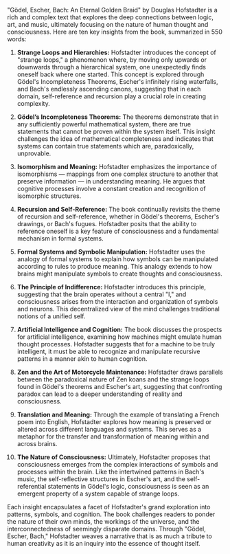 "Gödel, Escher, Bach: An Eternal Golden Braid" by Douglas Hofstadter is a rich and complex text that explores the deep connections between logic, art, and music, ultimately focusing on the nature of human thought and consciousness. Here are ten key insights from the book, summarized in 550 words:

1. **Strange Loops and Hierarchies:** Hofstadter introduces the concept of "strange loops," a phenomenon where, by moving only upwards or downwards through a hierarchical system, one unexpectedly finds oneself back where one started. This concept is explored through Gödel's Incompleteness Theorems, Escher's infinitely rising waterfalls, and Bach's endlessly ascending canons, suggesting that in each domain, self-reference and recursion play a crucial role in creating complexity.

2. **Gödel’s Incompleteness Theorems:** The theorems demonstrate that in any sufficiently powerful mathematical system, there are true statements that cannot be proven within the system itself. This insight challenges the idea of mathematical completeness and indicates that systems can contain true statements which are, paradoxically, unprovable.

3. **Isomorphism and Meaning:** Hofstadter emphasizes the importance of isomorphisms — mappings from one complex structure to another that preserve information — in understanding meaning. He argues that cognitive processes involve a constant creation and recognition of isomorphic structures.

4. **Recursion and Self-Reference:** The book continually revisits the theme of recursion and self-reference, whether in Gödel's theorems, Escher's drawings, or Bach's fugues. Hofstadter posits that the ability to reference oneself is a key feature of consciousness and a fundamental mechanism in formal systems.

5. **Formal Systems and Symbolic Manipulation:** Hofstadter uses the analogy of formal systems to explain how symbols can be manipulated according to rules to produce meaning. This analogy extends to how brains might manipulate symbols to create thoughts and consciousness.

6. **The Principle of Indifference:** Hofstadter introduces this principle, suggesting that the brain operates without a central "I," and consciousness arises from the interaction and organization of symbols and neurons. This decentralized view of the mind challenges traditional notions of a unified self.

7. **Artificial Intelligence and Cognition:** The book discusses the prospects for artificial intelligence, examining how machines might emulate human thought processes. Hofstadter suggests that for a machine to be truly intelligent, it must be able to recognize and manipulate recursive patterns in a manner akin to human cognition.

8. **Zen and the Art of Motorcycle Maintenance:** Hofstadter draws parallels between the paradoxical nature of Zen koans and the strange loops found in Gödel's theorems and Escher's art, suggesting that confronting paradox can lead to a deeper understanding of reality and consciousness.

9. **Translation and Meaning:** Through the example of translating a French poem into English, Hofstadter explores how meaning is preserved or altered across different languages and systems. This serves as a metaphor for the transfer and transformation of meaning within and across brains.

10. **The Nature of Consciousness:** Ultimately, Hofstadter proposes that consciousness emerges from the complex interactions of symbols and processes within the brain. Like the intertwined patterns in Bach's music, the self-reflective structures in Escher's art, and the self-referential statements in Gödel's logic, consciousness is seen as an emergent property of a system capable of strange loops.

Each insight encapsulates a facet of Hofstadter's grand exploration into patterns, symbols, and cognition. The book challenges readers to ponder the nature of their own minds, the workings of the universe, and the interconnectedness of seemingly disparate domains. Through "Gödel, Escher, Bach," Hofstadter weaves a narrative that is as much a tribute to human creativity as it is an inquiry into the essence of thought itself.